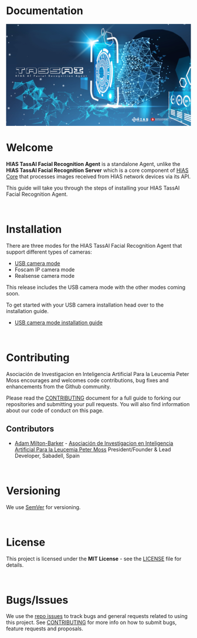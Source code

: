 # Documentation

![HIAS TassAI Facial Recognition Agent](img/project-banner.jpg)

# Welcome

**HIAS TassAI Facial Recognition Agent** is a standalone Agent, unlike the **HIAS TassAI Facial Recognition Server** which is a core component of [HIAS Core](https://github.com/AIIAL/HIAS-Core) that processes images received from HIAS network devices via its API.

This guide will take you through the steps of installing your HIAS TassAI Facial Recognition Agent.

&nbsp;

# Installation

There are three modes for the HIAS TassAI Facial Recognition Agent that support different types of cameras:

- [USB camera mode](installation/usb.md)
- Foscam IP camera mode
- Realsense camera mode

This release includes the USB camera mode with the other modes coming soon.

To get started with your USB camera installation head over to the installation guide.

- [USB camera mode installation guide](installation/usb.md)

&nbsp;

# Contributing
Asociación de Investigacion en Inteligencia Artificial Para la Leucemia Peter Moss encourages and welcomes code contributions, bug fixes and enhancements from the Github community.

Please read the [CONTRIBUTING](https://github.com/AIIAL/HIAS-TassAI-Facial-Recognition-Agent/blob/master/CONTRIBUTING.md "CONTRIBUTING") document for a full guide to forking our repositories and submitting your pull requests. You will also find information about our code of conduct on this page.

## Contributors
- [Adam Milton-Barker](https://www.leukemiaairesearch.com/association/volunteers/adam-milton-barker "Adam Milton-Barker") - [Asociación de Investigacion en Inteligencia Artificial Para la Leucemia Peter Moss](https://www.leukemiaresearchassociation.ai "Asociación de Investigacion en Inteligencia Artificial Para la Leucemia Peter Moss") President/Founder & Lead Developer, Sabadell, Spain

&nbsp;

# Versioning
We use [SemVer](https://semver.org/) for versioning.

&nbsp;

# License
This project is licensed under the **MIT License** - see the [LICENSE](https://github.com/AIIAL/HIAS-TassAI-Facial-Recognition-Agent/blob/master/LICENSE "LICENSE") file for details.

&nbsp;

# Bugs/Issues
We use the [repo issues](https://github.com/AIIAL/HIAS-TassAI-Facial-Recognition-Agent/issues "repo issues") to track bugs and general requests related to using this project. See [CONTRIBUTING](https://github.com/AIIAL/HIAS-TassAI-Facial-Recognition-Agent/blob/master/CONTRIBUTING.md "CONTRIBUTING") for more info on how to submit bugs, feature requests and proposals.